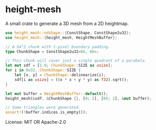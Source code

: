 # height-mesh

A small crate to generate a 3D mesh from a 2D heightmap.

```rust
use height_mesh::ndshape::{ConstShape, ConstShape2u32};
use height_mesh::{height_mesh, HeightMeshBuffer};

// A 64^2 chunk with 1-pixel boundary padding.
type ChunkShape = ConstShape2u32<66, 66>;

// This chunk will cover just a single quadrant of a parabola.
let mut sdf = [1.0; ChunkShape::SIZE as usize];
for i in 0u32..ChunkShape::SIZE {
    let [x, y] = ChunkShape::delinearize(i);
    sdf[i as usize] = ((x * x + y * y) as f32).sqrt();
}

let mut buffer = HeightMeshBuffer::default();
height_mesh(&sdf, &ChunkShape {}, [0; 2], [65; 2], &mut buffer);

// Some triangles were generated.
assert!(!buffer.indices.is_empty());
```

License: MIT OR Apache-2.0
